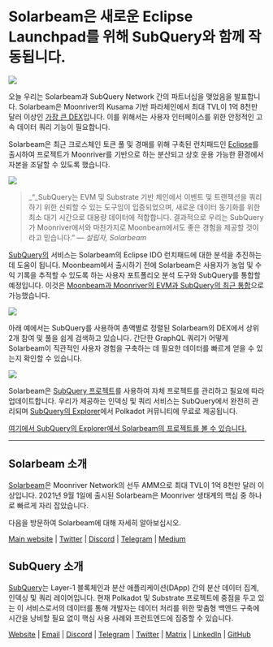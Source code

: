 # Solarbeam은 새로운 Eclipse Launchpad를 위해 SubQuery와 함께 작동됩니다.

![](https://miro.medium.com/max/1400/1*ZG9NqT9GIXax5SBpNn5ipg.png)

오늘 우리는 Solarbeam과 SubQuery Network 간의 파트너십을 맺었음을 발표합니다. Solarbeam은 Moonriver의 Kusama 기반 파라체인에서 최대 TVL이 1억 8천만 달러 이상인 [가장 큰 DEX](https://defillama.com/chain/Moonriver)입니다. 이를 위해서는 사용자 인터페이스를 위한 안정적인 고속 데이터 쿼리 기능이 필요합니다.

Solarbeam은 최근 크로스체인 토큰 풀 및 경매를 위해 구축된 런치패드인 [Eclipse](https://app.solarbeam.io/eclipse)를 출시하여 프로젝트가 Moonriver를 기반으로 하는 분산되고 상호 운용 가능한 환경에서 자본을 조달할 수 있도록 했습니다.

![](https://miro.medium.com/max/1400/1*IbRN8EnymWvqvh0sx_PNKw.png)

> _“_SubQuery는 EVM 및 Substrate 기반 체인에서 이벤트 및 트랜잭션을 쿼리하기 위한 신뢰할 수 있는 도구임이 입증되었으며, 새로운 데이터 동기화를 위한 최소 대기 시간으로 대용량 데이터에 적합합니다. 결과적으로 우리는 SubQuery가 Moonriver에서와 마찬가지로 Moonbeam에서도 좋은 경험을 제공할 것이라고 믿습니다.”  _— 설립자, Solarbeam_

[SubQuery의](https://subquery.network/) 서비스는 Solarbeam의 Eclipse IDO 런치패드에 대한 분석을 추진하는 데 도움이 됩니다. Moonbeam에서 출시하기 전에 Solarbeam은 사용자가 농업 및 수익 기록을 추적할 수 있도록 하는 사용자 포트폴리오 분석 도구와 SubQuery를 통합할 예정입니다. 이것은 [Moonbeam과 Moonriver의 EVM과 SubQuery의 최근 통합](https://subquery.medium.com/subquery-adds-ethereum-virtual-machine-evm-functionality-in-integration-with-moonbeam-and-ddbcdf0fd8ff)으로 가능했습니다.

![](https://miro.medium.com/max/1400/1*6_iO6tLt4RxxMvs8u-F_Bg.png)

아래 예에서는 SubQuery를 사용하여 총액별로 정렬된 Solarbeam의 DEX에서 상위 2개 참여 및 풀을 쉽게 검색하고 있습니다. 간단한 GraphQL 쿼리가 어떻게 Solarbeam이 직관적인 사용자 경험을 구축하는 데 필요한 데이터를 빠르게 얻을 수 있는지 확인할 수 있습니다.

![](https://miro.medium.com/max/1400/1*5iCwSaU96UtDMFA1MruRlA.png)

Solarbeam은 [SubQuery 프로젝트](https://project.subquery.network/)를 사용하여 자체 프로젝트를 관리하고 필요에 따라 업데이트합니다. 우리가 제공하는 인덱싱 및 쿼리 서비스는 SubQuery에서 완전히 관리되며 [SubQuery의 Explorer](https://explorer.subquery.network/)에서 Polkadot 커뮤니티에 무료로 제공됩니다.

[여기에서 SubQuery의 Explorer에서 Solarbeam의 프로젝트를 볼 수 있습니다.](https://explorer.subquery.network/subquery/csntest/eclipse)

---

## Solarbeam 소개

[Solarbeam](https://solarbeam.io/)은 Moonriver Network의 선두 AMM으로 최대 TVL이 1억 8천만 달러 이상입니다. 2021년 9월 1일에 출시된 Solarbeam은 Moonriver 생태계의 핵심 중 하나로 빠르게 자리 잡았습니다.

다음을 방문하여 Solarbeam에 대해 자세히 알아보십시오.

[Main website](https://solarbeam.io/exchange/swap) | [Twitter](https://twitter.com/solarbeamio) | [Discord](http://discord.gg/rK4AjZXuwf) | [Telegram](http://t.me/solarbeamio) | [Medium](https://solarbeam.medium.com/)

## SubQuery 소개

[SubQuery](https://subquery.network/)는 Layer-1 블록체인과 분산 애플리케이션(DApp) 간의 분산 데이터 집계, 인덱싱 및 쿼리 레이어입니다. 현재 Polkadot 및 Substrate 프로젝트에 중점을 두고 있는 이 서비스로서의 데이터를 통해 개발자는 데이터 처리를 위한 맞춤형 백엔드 구축에 시간을 낭비할 필요 없이 핵심 사용 사례와 프런트엔드에 집중할 수 있습니다.

[Website](https://subquery.network/) | [Email](mailto:hello@subquery.network) | [Discord](https://discord.com/invite/78zg8aBSMG) | [Telegram](https://t.me/subquerynetwork) | [Twitter](https://twitter.com/subquerynetwork) | [Matrix](https://matrix.to/#/#subquery:matrix.org) | [LinkedIn](https://www.linkedin.com/company/subquery) | [GitHub](https://github.com/subquery)
